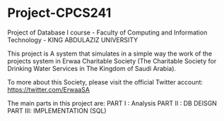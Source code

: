 # Project-CPCS241

Project of Database I course - Faculty of Computing and Information Technology - KING ABDULAZIZ UNIVERSITY


This project is A system that simulates in a simple way the work of the projects system in Erwaa Charitable Society (The Charitable Society for Drinking Water Services in The Kingdom of Saudi Arabia).


To more about this Society, please visit the official Twitter account: https://twitter.com/ErwaaSA


The main parts in this project are:
PART I  : Analysis
PART II : DB DEISGN
PART III: IMPLEMENTATION (SQL)


